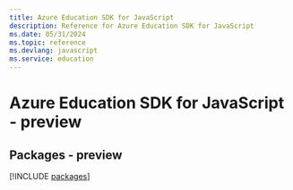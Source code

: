 ```yaml
---
title: Azure Education SDK for JavaScript
description: Reference for Azure Education SDK for JavaScript
ms.date: 05/31/2024
ms.topic: reference
ms.devlang: javascript
ms.service: education
---
```

# Azure Education SDK for JavaScript - preview
## Packages - preview
[!INCLUDE [packages](education-index.md)]